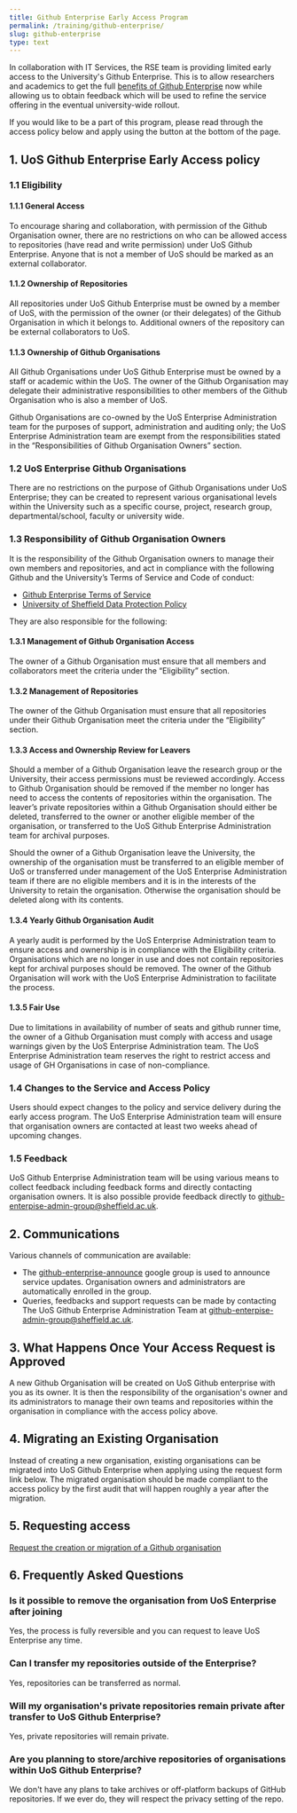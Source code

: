 ```yaml
---
title: Github Enterprise Early Access Program
permalink: /training/github-enterprise/
slug: github-enterprise
type: text
---
```


In collaboration with IT Services, the RSE team is providing limited early access to the University's Github Enterprise.
This is to allow researchers and academics to get the full
[benefits of Github Enterprise](https://docs.github.com/en/get-started/learning-about-github/githubs-plans#github-enterprise)
now while allowing us to obtain feedback which will be used to refine the service offering in the eventual
university-wide rollout.

If you would like to be a part of this program, please read through the access policy below and apply using the button
at the bottom of the page.

## 1. UoS Github Enterprise Early Access policy

### 1.1 Eligibility

#### 1.1.1 General Access

To encourage sharing and collaboration, with permission of the Github Organisation owner, there are no restrictions on
who can be allowed access to repositories (have read and write permission) under UoS Github Enterprise. Anyone that is
not a member of UoS should be marked as an external collaborator.

#### 1.1.2 Ownership of Repositories

All repositories under UoS Github Enterprise must be owned by a member of UoS, with the permission of the owner (or their
delegates) of the Github Organisation in which it belongs to. Additional owners of the repository can be external
collaborators to UoS.

#### 1.1.3 Ownership of Github Organisations

All Github Organisations under UoS Github Enterprise must be owned by a staff or academic within the UoS. The owner of
the Github Organisation may delegate their administrative responsibilities to other members of the Github Organisation
who is also a member of UoS.

Github Organisations are co-owned by the UoS Enterprise Administration team for the purposes of support, administration
and auditing only; the UoS Enterprise Administration team are exempt from the responsibilities stated in the
“Responsibilities of Github Organisation Owners” section.

### 1.2 UoS Enterprise Github Organisations

There are no restrictions on the purpose of Github Organisations under UoS Enterprise; they can be created to represent
various organisational levels within the University such as a specific course, project, research group,
departmental/school, faculty or university wide.

### 1.3 Responsibility of Github Organisation Owners

It is the responsibility of the Github Organisation owners to manage their own members and repositories, and act in
compliance with the following Github and the University’s Terms of Service and Code of conduct:

- [Github Enterprise Terms of Service](https://docs.github.com/en/site-policy/github-terms/github-corporate-terms-of-service)
- [University of Sheffield Data Protection Policy](https://www.sheffield.ac.uk/media/17203/download?attachment)

They are also responsible for the following:

#### 1.3.1 Management of Github Organisation Access

The owner of a Github Organisation must ensure that all members and collaborators meet the criteria under the
“Eligibility” section.

#### 1.3.2 Management of Repositories

The owner of the Github Organisation must ensure that all repositories under their Github Organisation meet the criteria
under the “Eligibility” section.

#### 1.3.3 Access and Ownership Review for Leavers

Should a member of a Github Organisation leave the research group or the University, their access permissions must be
reviewed accordingly. Access to Github Organisation should be removed if the member no longer has need to access the
contents of repositories within the organisation. The leaver’s private repositories within a Github Organisation should
either be deleted, transferred to the owner or another eligible member of the organisation, or transferred to the UoS
Github Enterprise Administration team for archival purposes.

Should the owner of a Github Organisation leave the University, the ownership of the organisation must be transferred to
an eligible member of UoS or transferred under management of the UoS Enterprise Administration team if there are no
eligible members and it is in the interests of the University to retain the organisation. Otherwise the organisation
should be deleted along with its contents.

#### 1.3.4 Yearly Github Organisation Audit

A yearly audit is performed by the UoS Enterprise Administration team to ensure access and ownership is in compliance
with the Eligibility criteria. Organisations which are no longer in use and does not contain repositories kept for
archival purposes should be removed. The owner of the Github Organisation will work with the UoS Enterprise
Administration to facilitate the process.

#### 1.3.5 Fair Use

Due to limitations in availability of number of seats and github runner time, the owner of a Github Organisation must
comply with access and usage warnings given by the UoS Enterprise Administration team. The UoS Enterprise Administration
team reserves the right to restrict access and usage of GH Organisations in case of non-compliance.

### 1.4 Changes to the Service and Access Policy

Users should expect changes to the policy and service delivery during the early access program. The UoS Enterprise
Administration team will ensure that organisation owners are contacted at least two weeks ahead of upcoming changes.

### 1.5 Feedback

UoS Github Enterprise Administration team will be using various means to collect feedback including feedback forms and
directly contacting organisation owners. It is also possible provide feedback directly
to [github-enterpise-admin-group@sheffield.ac.uk](mailto:github-enterpise-admin-group@sheffield.ac.uk).

## 2. Communications

Various channels of communication are available:

- The [github-enterprise-announce](https://groups.google.com/a/sheffield.ac.uk/g/github-enterprise-announce-group)
  google group is used to announce service updates. Organisation owners and administrators are automatically enrolled in
  the group.
- Queries, feedbacks and support requests can be made by contacting The UoS Github Enterprise Administration Team
  at [github-enterpise-admin-group@sheffield.ac.uk](mailto:github-enterpise-admin-group@sheffield.ac.uk).

## 3. What Happens Once Your Access Request is Approved

A new Github Organisation will be created on UoS Github enterprise with you as its owner. It is then the responsibility
of the organisation's owner and its administrators to manage their own teams and repositories within the organisation in
compliance with the access policy above.

## 4. Migrating an Existing Organisation

Instead of creating a new organisation, existing organisations can be migrated into UoS Github Enterprise when applying
using the request form link below. The migrated organisation should be made compliant to the access policy by the first
audit that will happen roughly a year after the migration.

## 5. Requesting access

<a href="https://forms.gle/BS7uSbVpd7mCFAh69" class="btn btn-primary">Request the creation or migration of a Github
organisation</a>

## 6. Frequently Asked Questions

### Is it possible to remove the organisation from UoS Enterprise after joining

Yes, the process is fully reversible and you can request to leave UoS Enterprise any time.

### Can I transfer my repositories outside of the Enterprise?

Yes, repositories can be transferred as normal.

### Will my organisation's private repositories remain private after transfer to UoS Github Enterprise?

Yes, private repositories will remain private.

### Are you planning to store/archive repositories of organisations within UoS Github Enterprise?

We don't have any plans to take archives or off-platform backups of GitHub repositories. If we ever do, 
they will respect the privacy setting of the repo.
